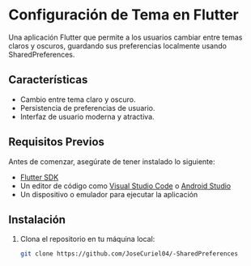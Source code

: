 # Configuración de Tema en Flutter

Una aplicación Flutter que permite a los usuarios cambiar entre temas claros y oscuros, guardando sus preferencias localmente usando SharedPreferences.

## Características

- Cambio entre tema claro y oscuro.
- Persistencia de preferencias de usuario.
- Interfaz de usuario moderna y atractiva.

## Requisitos Previos

Antes de comenzar, asegúrate de tener instalado lo siguiente:

- [Flutter SDK](https://flutter.dev/docs/get-started/install)
- Un editor de código como [Visual Studio Code](https://code.visualstudio.com/) o [Android Studio](https://developer.android.com/studio)
- Un dispositivo o emulador para ejecutar la aplicación

## Instalación

1. Clona el repositorio en tu máquina local:

   ```bash
   git clone https://github.com/JoseCuriel04/-SharedPreferences

   
